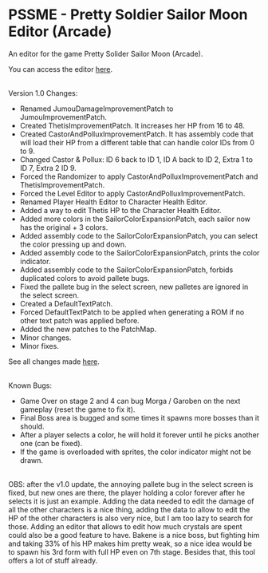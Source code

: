 # PSSME - Pretty Soldier Sailor Moon Editor (Arcade)
An editor for the game Pretty Solider Sailor Moon (Arcade).
<br/>

You can access the editor [here](https://gamehackfan.github.io/pssme/).
<br/><br/>

Version 1.0 Changes:
- Renamed JumouDamageImprovementPatch to JumouImprovementPatch.
- Created ThetisImprovementPatch. It increases her HP from 16 to 48.
- Created CastorAndPolluxImprovementPatch. It has assembly code that will load their HP from a different table that can handle color IDs from 0 to 9.
- Changed Castor & Pollux: ID 6 back to ID 1, ID A back to ID 2, Extra 1 to ID 7, Extra 2 ID 9.
- Forced the Randomizer to apply CastorAndPolluxImprovementPatch and ThetisImprovementPatch.
- Forced the Level Editor to apply CastorAndPolluxImprovementPatch.
- Renamed Player Health Editor to Character Health Editor.
- Added a way to edit Thetis HP to the Character Health Editor.
- Added more colors in the SailorColorExpansionPatch, each sailor now has the original + 3 colors.
- Added assembly code to the SailorColorExpansionPatch, you can select the color pressing up and down.
- Added assembly code to the SailorColorExpansionPatch, prints the color indicator.
- Added assembly code to the SailorColorExpansionPatch, forbids duplicated colors to avoid pallete bugs.
- Fixed the pallete bug in the select screen, new palletes are ignored in the select screen.
- Created a DefaultTextPatch.
- Forced DefaultTextPatch to be applied when generating a ROM if no other text patch was applied before.
- Added the new patches to the PatchMap.
- Minor changes.
- Minor fixes.

See all changes made [here](https://github.com/GameHackFan/pssme/blob/main/changelog).
<br/><br/>

Known Bugs:
- Game Over on stage 2 and 4 can bug Morga / Garoben on the next gameplay (reset the game to fix it).
- Final Boss area is bugged and some times it spawns more bosses than it should.
- After a player selects a color, he will hold it forever until he picks another one (can be fixed).
- If the game is overloaded with sprites, the color indicator might not be drawn.
<br/><br/>

OBS: after the v1.0 update, the annoying pallete bug in the select screen is fixed, but new ones are there, the player holding a color forever after he selects it is just an example. Adding the data needed to edit the damage of all the other characters is a nice thing, adding the data to allow to edit the HP of the other characters is also very nice, but I am too lazy to search for those. Adding an editor that allows to edit how much crystals are spent could also be a good feature to have. Bakene is a nice boss, but fighting him and taking 33% of his HP makes him pretty weak, so a nice idea would be to spawn his 3rd form with full HP even on 7th stage. Besides that, this tool offers a lot of stuff already.
